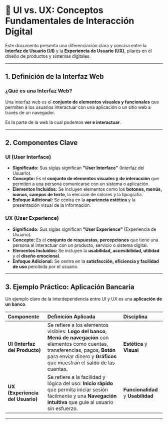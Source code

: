 # 🎨 UI vs. UX: Conceptos Fundamentales de Interacción Digital

Este documento presenta una diferenciación clara y concisa entre la **Interfaz de Usuario (UI)** y la **Experiencia de Usuario (UX)**, pilares en el diseño de productos y sistemas digitales.

***

## 1. Definición de la Interfaz Web

### ¿Qué es una Interfaz Web?

Una interfaz web es el **conjunto de elementos visuales y funcionales** que permiten a los usuarios interactuar con una aplicación o un sitio web a través de un navegador.

Es la parte de la web la cual podemos **ver e interactuar**.

***

## 2. Componentes Clave

### UI (User Interface)

* **Significado:** Sus siglas significan **"User Interface"** (Interfaz del Usuario).
* **Concepto:** Es el **conjunto de elementos visuales y de interacción** que permiten a una persona comunicarse con un sistema o aplicación.
* **Elementos Incluidos:** Se incluyen elementos como los **botones, menús, iconos, campos de texto**, la elección de colores y la tipografía.
* **Enfoque Adicional:** Se centra en la **apariencia estética** y la presentación visual de la información.

### UX (User Experience)

* **Significado:** Sus siglas significan **"User Experience"** (Experiencia de Usuario).
* **Concepto:** Es el **conjunto de respuestas, percepciones** que tiene una persona al interactuar con un producto, servicio o sistema digital.
* **Elementos Incluidos:** Se incluyen la **usabilidad, accesibilidad, utilidad** y el **diseño emocional**.
* **Enfoque Adicional:** Se centra en la **satisfacción, eficiencia y facilidad de uso** percibida por el usuario.

***

## 3. Ejemplo Práctico: Aplicación Bancaria

Un ejemplo claro de la interdependencia entre UI y UX es una **aplicación de un banco**.

| Componente | Definición Aplicada | Disciplina |
| :--- | :--- | :--- |
| **UI (Interfaz del Producto)** | Se refiere a los elementos visibles: **Logo del banco**, **Menú de navegación** con elementos como cuentas, transferencias, pagos, **Botón** para enviar dinero y **Gráficos** que muestran el saldo de las cuentas. | **Estética** y **Visual** |
| **UX (Experiencia del Usuario)** | Se refiere a la facilidad y lógica del uso: **Inicio rápido** que permita iniciar sesión fácilmente y una **Navegación intuitiva** que guíe al usuario sin esfuerzo. | **Funcionalidad** y **Usabilidad** |

---